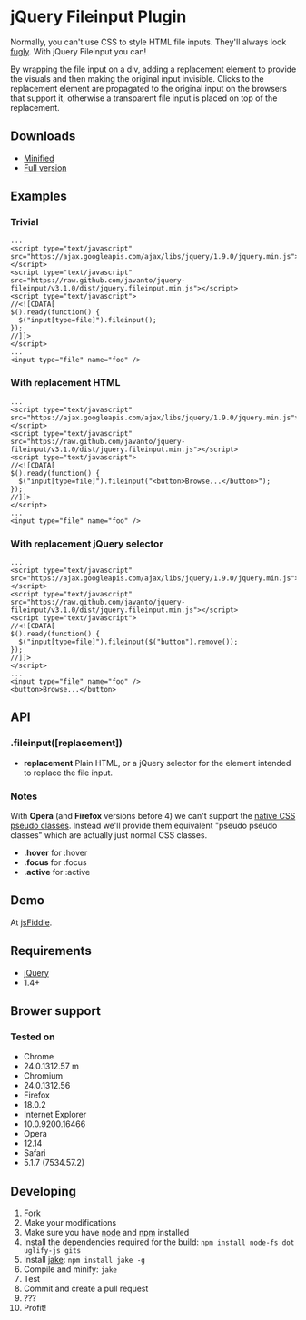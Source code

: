 # jQuery Fileinput Plugin

Normally, you can't use CSS to style HTML file inputs. They'll always look [fugly](http://www.urbandictionary.com/define.php?term=fugly). With jQuery Fileinput you can!

By wrapping the file input on a div, adding a replacement element to provide the visuals and then making the original input invisible. Clicks to the replacement element are propagated to the original input on the browsers that support it, otherwise a transparent file input is placed on top of the replacement.

## Downloads
* [Minified](https://raw.github.com/javanto/jquery-fileinput/v3.1.0/dist/jquery.fileinput.min.js)
* [Full version](https://raw.github.com/javanto/jquery-fileinput/v3.1.0/dist/jquery.fileinput.min.js)

## Examples

### Trivial
    ...
    <script type="text/javascript" src="https://ajax.googleapis.com/ajax/libs/jquery/1.9.0/jquery.min.js"></script>
    <script type="text/javascript" src="https://raw.github.com/javanto/jquery-fileinput/v3.1.0/dist/jquery.fileinput.min.js"></script>
    <script type="text/javascript">
    //<![CDATA[
    $().ready(function() {
      $("input[type=file]").fileinput();
    });
    //]]>
    </script>
    ...
    <input type="file" name="foo" />

### With replacement HTML
    ...
    <script type="text/javascript" src="https://ajax.googleapis.com/ajax/libs/jquery/1.9.0/jquery.min.js"></script>
    <script type="text/javascript" src="https://raw.github.com/javanto/jquery-fileinput/v3.1.0/dist/jquery.fileinput.min.js"></script>
    <script type="text/javascript">
    //<![CDATA[
    $().ready(function() {
      $("input[type=file]").fileinput("<button>Browse...</button>");
    });
    //]]>
    </script>
    ...
    <input type="file" name="foo" />

### With replacement jQuery selector
    ...
    <script type="text/javascript" src="https://ajax.googleapis.com/ajax/libs/jquery/1.9.0/jquery.min.js"></script>
    <script type="text/javascript" src="https://raw.github.com/javanto/jquery-fileinput/v3.1.0/dist/jquery.fileinput.min.js"></script>
    <script type="text/javascript">
    //<![CDATA[
    $().ready(function() {
      $("input[type=file]").fileinput($("button").remove());
    });
    //]]>
    </script>
    ...
    <input type="file" name="foo" />
    <button>Browse...</button>

## API

### .fileinput([replacement])

* **replacement** Plain HTML, or a jQuery selector for the element intended to replace the file input.

### Notes

With **Opera** (and **Firefox** versions before 4) we can't support the [native CSS pseudo classes](http://www.w3schools.com/css/css_pseudo_classes.asp). Instead we'll provide them equivalent "pseudo pseudo classes" which are actually just normal CSS classes.

* **.hover** for :hover
* **.focus** for :focus
* **.active** for :active

## Demo

At [jsFiddle](http://jsfiddle.net/hleinone/UF4nr/).

## Requirements

* [jQuery](http://jquery.com/)
 * 1.4+

## Brower support

### Tested on

* Chrome
 * 24.0.1312.57 m
* Chromium
 * 24.0.1312.56
* Firefox
 * 18.0.2
* Internet Explorer
 * 10.0.9200.16466
* Opera
 * 12.14
* Safari
 * 5.1.7 (7534.57.2)

## Developing

1. Fork
1. Make your modifications
1. Make sure you have [node](http://nodejs.org/) and [npm](http://npmjs.org/) installed
1. Install the dependencies required for the build: `npm install node-fs dot uglify-js gits`
1. Install [jake](https://github.com/mde/jake): `npm install jake -g`
1. Compile and minify: `jake` 
1. Test
1. Commit and create a pull request
1. ???
1. Profit!
